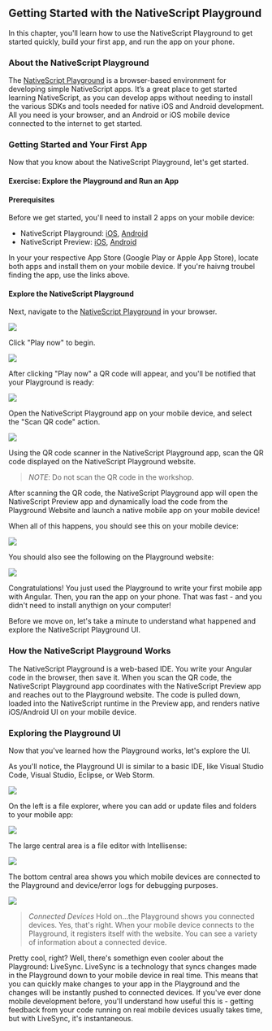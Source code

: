 ## Getting Started with the NativeScript Playground

In this chapter, you'll learn how to use the NativeScript Playground to get started quickly, build your first app, and run the app on your phone.

### About the NativeScript Playground

The [NativeScript Playground](https://play.nativescript.org) is a browser-based environment for developing simple NativeScript apps. It’s a great place to get started learning NativeScript, as you can develop apps without needing to install the various SDKs and tools needed for native iOS and Android development. All you need is your browser, and an Android or iOS mobile device connected to the internet to get started. 

### Getting Started and Your First App

Now that you know about the NativeScript Playground, let's get started.

<h4 class="exercise-start">
    <b>Exercise</b>: Explore the Playground and Run an App
</h4>

#### Prerequisites

Before we get started, you'll need to install 2 apps on your mobile device: 

* NativeScript Playground: [iOS](https://itunes.apple.com/us/app/nativescript-playground/id1263543946?mt=8), [Android](https://play.google.com/store/apps/details?id=org.nativescript.play&hl=en)
* NativeScript Preview: [iOS](https://itunes.apple.com/us/app/nativescript-preview/id1264484702?mt=8), [Android](https://play.google.com/store/apps/details?id=org.nativescript.preview&hl=en)

In your your respective App Store (Google Play or Apple App Store), locate both apps and install them on your mobile device. If you're haivng troubel finding the app, use the links above.

#### Explore the NativeScript Playground

Next, navigate to the [NativeScript Playground](https://play.nativescript.org) in your browser. 

<img src="images/chapter1/playground-1.png" class="img-large" />

Click "Play now" to begin.

<img src="images/chapter1/play-now.png" class="img-small" />

After clicking "Play now" a QR code will appear, and you'll be notified that your Playground is ready:

<img src="images/chapter1/playground-ready.png" class="img-medium" />
 
Open the NativeScript Playground app on your mobile device, and select the "Scan QR code" action.

<img src="images/chapter1/scan-qr.jpg" class="img-small" />

Using the QR code scanner in the NativeScript Playground app, scan the QR code displayed on the NativeScript Playground website. 

> *NOTE*: Do not scan the QR code in the workshop.

After scanning the QR code, the NativeScript Playground app will open the NativeScript Preview app and dynamically load the code from the Playground Website and launch a native mobile app on your mobile device!

When all of this happens, you should see this on your mobile device:

<img src="images/chapter1/play-2.jpg" class="img-small" />

You should also see the following on the Playground website:

<img src="images/chapter1/play-3.png" class="img-large" />

Congratulations! You just used the Playground to write your first mobile app with Angular. Then, you ran the app on your phone. That was fast - and you didn't need to install anythign on your computer!

<div class="exercise-end"></div>

Before we move on, let's take a minute to understand what happened and explore the NativeScript Playground UI.

### How the NativeScript Playground Works

The NativeScript Playground is a web-based IDE. You write your Angular code in the browser, then save it. When you scan the QR code, the NativeScript Playground app coordinates with the NativeScript Preview app and reaches out to the Playground website. The code is pulled down, loaded into the NativeScript runtime in the Preview app, and renders native iOS/Android UI on your mobile device.

### Exploring the Playground UI

Now that you've learned how the Playground works, let's explore the UI.

As you'll notice, the Playground UI is similar to a basic IDE, like Visual Studio Code, Visual Studio, Eclipse, or Web Storm.

<img src="images/chapter1/play-3.png" class="img-large" />

On the left is a file explorer, where you can add or update files and folders to your mobile app:

<img src="images/chapter1/play-4.png" class="img-large" />

The large central area is a file editor with Intellisense:

<img src="images/chapter1/play-5.png" class="img-large" />

The bottom central area shows you which mobile devices are connected to the Playground and device/error logs for debugging purposes.

<img src="images/chapter1/play-6.png" class="img-large" />

> *Connected Devices* Hold on...the Playground shows you connected devices. Yes, that's right. When your mobile device connects to the Playground, it registers itself with the website. You can see a variety of information about a connected device. 

Pretty cool, right? Well, there's somethign even cooler about the Playground: LiveSync. LiveSync is a technology that syncs changes made in the Playground down to your mobile device in real time. This means that you can quickly make changes to your app in the Playground and the changes will be instantly pushed to connected devices. If you've ever done mobile development before, you'll understand how useful this is - getting feedback from your code running on real mobile devices usually takes time, but with LiveSync, it's instantaneous.

